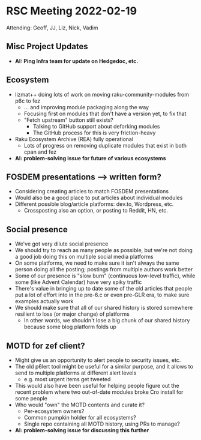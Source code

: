 # RSC Meeting 2022-02-19

Attending: Geoff, JJ, Liz, Nick, Vadim


## Misc Project Updates

* **AI: Ping Infra team for update on Hedgedoc, etc.**


## Ecosystem

* lizmat++ doing lots of work on moving raku-community-modules from p6c to fez
  * ... and improving module packaging along the way
  * Focusing first on modules that don't have a version yet, to fix that
  * "Fetch upstream" button still exists?
    * Talking to GitHub support about deforking modules
    * The GitHub process for this is very friction-heavy
* Raku Ecosystem Archive (REA) fully operational
  * Lots of progress on removing duplicate modules that exist in both cpan and fez
* **AI: problem-solving issue for future of various ecosystems**


## FOSDEM presentations --> written form?

* Considering creating articles to match FOSDEM presentations
* Would also be a good place to put articles about individual modules
* Different possible blog/article platforms: dev.to, Wordpress, etc.
  * Crossposting also an option, or posting to Reddit, HN, etc.


## Social presence

* We've got very dilute social presence
* We should try to reach as many people as possible, but we're not doing a
  good job doing this on multiple social media platforms
* On some platforms, we need to make sure it isn't always the same person doing
  all the posting; postings from multiple authors work better
* Some of our presence is "slow burn" (continuous low-level traffic), while
  some (like Advent Calendar) have very spiky traffic
* There's value in bringing up to date some of the old articles that people put
  a lot of effort into in the pre-6.c or even pre-GLR era, to make sure examples
  actually work
* We should make sure that all of our shared history is stored somewhere
  resilient to loss (or major change) of platforms
  * In other words, we shouldn't lose a big chunk of our shared history because
    some blog platform folds up


## MOTD for zef client?

* Might give us an opportunity to alert people to security issues, etc.
* The old p6lert tool might be useful for a similar purpose, and it allows to
  send to multiple platforms at different alert levels
  * e.g. most urgent items get tweeted
* This would also have been useful for helping people figure out the recent
  problem where two out-of-date modules broke Cro install for some people
* Who would "own" the MOTD contents and curate it?
  * Per-ecosystem owners?
  * Common pumpkin holder for all ecosystems?
  * Single repo containing all MOTD history, using PRs to manage?
* **AI: problem-solving issue for discussing this further**
